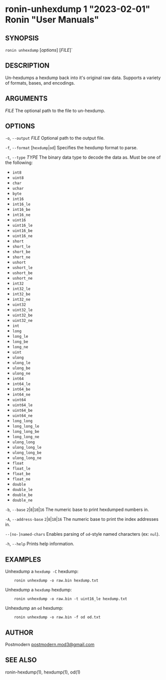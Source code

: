 # ronin-unhexdump 1 "2023-02-01" Ronin "User Manuals"

## SYNOPSIS

`ronin unhexdump` [*options*] [*FILE*]`

## DESCRIPTION

Un-hexdumps a hexdump back into it's original raw data.
Supports a variety of formats, bases, and encodings.

## ARGUMENTS

*FILE*
  The optional path to the file to un-hexdump.

## OPTIONS

`-o`, `--output` *FILE*
  Optional path to the output file.

`-f`, `--format` [`hexdump`\|`od`]
  Specifies the hexdump format to parse.

`-t`, `--type` *TYPE*
  The binary data type to decode the data as. Must be one of the following:

  * `int8`
  * `uint8`
  * `char`
  * `uchar`
  * `byte`
  * `int16`
  * `int16_le`
  * `int16_be`
  * `int16_ne`
  * `uint16`
  * `uint16_le`
  * `uint16_be`
  * `uint16_ne`
  * `short`
  * `short_le`
  * `short_be`
  * `short_ne`
  * `ushort`
  * `ushort_le`
  * `ushort_be`
  * `ushort_ne`
  * `int32`
  * `int32_le`
  * `int32_be`
  * `int32_ne`
  * `uint32`
  * `uint32_le`
  * `uint32_be`
  * `uint32_ne`
  * `int`
  * `long`
  * `long_le`
  * `long_be`
  * `long_ne`
  * `uint`
  * `ulong`
  * `ulong_le`
  * `ulong_be`
  * `ulong_ne`
  * `int64`
  * `int64_le`
  * `int64_be`
  * `int64_ne`
  * `uint64`
  * `uint64_le`
  * `uint64_be`
  * `uint64_ne`
  * `long_long`
  * `long_long_le`
  * `long_long_be`
  * `long_long_ne`
  * `ulong_long`
  * `ulong_long_le`
  * `ulong_long_be`
  * `ulong_long_ne`
  * `float`
  * `float_le`
  * `float_be`
  * `float_ne`
  * `double`
  * `double_le`
  * `double_be`
  * `double_ne`

`-b`, `--base` `2`|`8`|`10`|`16`
  The numeric base to print hexdumped numbers in.

`-A`, `--address-base` `2`|`8`|`10`|`16`
  The numeric base to print the index addresses in.

`--[no-]named-chars`
  Enables parsing of `od`-style named characters (ex: `nul`).

`-h`, `--help`
  Prints help information.

## EXAMPLES

Unhexdump a `hexdump -C` hexdump:

        ronin unhexdump -o raw.bin hexdump.txt

Unhexdump a `hexdump` hexdump:

        ronin unhexdump -o raw.bin -t uint16_le hexdump.txt

Unhexdump an `od` hexdump:

        ronin unhexdump -o raw.bin -f od od.txt

## AUTHOR

Postmodern <postmodern.mod3@gmail.com>

## SEE ALSO

ronin-hexdump(1), hexdump(1), od(1)
